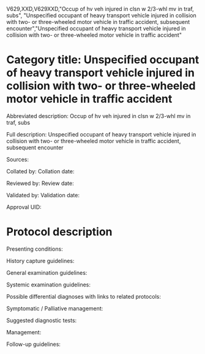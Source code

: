 V629,XXD,V629XXD,"Occup of hv veh injured in clsn w 2/3-whl mv in traf, subs", "Unspecified occupant of heavy transport vehicle injured in collision with two- or three-wheeled motor vehicle in traffic accident, subsequent encounter","Unspecified occupant of heavy transport vehicle injured in collision with two- or three-wheeled motor vehicle in traffic accident"
# Category title: Unspecified occupant of heavy transport vehicle injured in collision with two- or three-wheeled motor vehicle in traffic accident

Abbreviated description: Occup of hv veh injured in clsn w 2/3-whl mv in traf, subs

Full description: Unspecified occupant of heavy transport vehicle injured in collision with two- or three-wheeled motor vehicle in traffic accident, subsequent encounter

Sources:

Collated by:
Collation date:

Reviewed by:
Review date:

Validated by:
Validation date:

Approval UID:

# Protocol description

Presenting conditions:

History capture guidelines:

General examination guidelines:

Systemic examination guidelines:

Possible differential diagnoses with links to related protocols:

Symptomatic / Palliative management:

Suggested diagnostic tests:

Management:

Follow-up guidelines:
